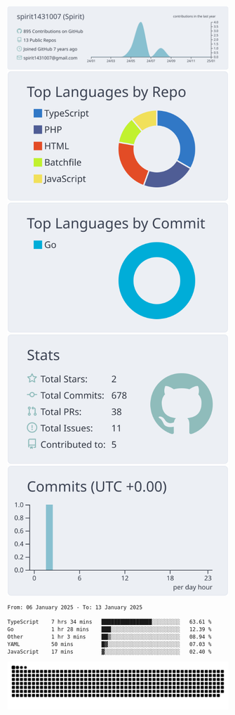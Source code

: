 [![](https://raw.githubusercontent.com/spirit1431007/spirit1431007/master/profile-summary-card-output/nord_bright/0-profile-details.svg)](https://git.io/spiritx)
[![](https://raw.githubusercontent.com/spirit1431007/spirit1431007/master/profile-summary-card-output/nord_bright/1-repos-per-language.svg)](https://git.io/spiritx) [![](https://raw.githubusercontent.com/spirit1431007/spirit1431007/master/profile-summary-card-output/nord_bright/2-most-commit-language.svg)](https://git.io/spiritx)
[![](https://raw.githubusercontent.com/spirit1431007/spirit1431007/master/profile-summary-card-output/nord_bright/3-stats.svg)](https://git.io/spiritx) [![](https://raw.githubusercontent.com/spirit1431007/spirit1431007/master/profile-summary-card-output/nord_bright/4-productive-time.svg)](https://git.io/spiritx)

<!--START_SECTION:waka-->

```txt
From: 06 January 2025 - To: 13 January 2025

TypeScript    7 hrs 34 mins   ████████████████░░░░░░░░░   63.61 %
Go            1 hr 28 mins    ███░░░░░░░░░░░░░░░░░░░░░░   12.39 %
Other         1 hr 3 mins     ██▒░░░░░░░░░░░░░░░░░░░░░░   08.94 %
YAML          50 mins         █▓░░░░░░░░░░░░░░░░░░░░░░░   07.03 %
JavaScript    17 mins         ▓░░░░░░░░░░░░░░░░░░░░░░░░   02.40 %
```

<!--END_SECTION:waka-->

![contribution](https://github.com/spirit1431007/spirit1431007/blob/output/github-contribution-grid-snake.svg)
